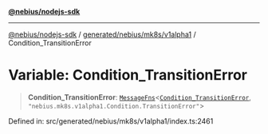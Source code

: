 [**@nebius/nodejs-sdk**](../../../../../README.md)

---

[@nebius/nodejs-sdk](../../../../../README.md) / [generated/nebius/mk8s/v1alpha1](../README.md) / Condition_TransitionError

# Variable: Condition_TransitionError

> **Condition_TransitionError**: [`MessageFns`](../../../../../runtime/protos/core/interfaces/MessageFns.md)\<[`Condition_TransitionError`](../interfaces/Condition_TransitionError.md), `"nebius.mk8s.v1alpha1.Condition.TransitionError"`\>

Defined in: src/generated/nebius/mk8s/v1alpha1/index.ts:2461
